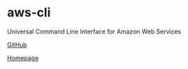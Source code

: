 # aws-cli

Universal Command Line Interface for Amazon Web Services

[GitHub](https://github.com/aws/aws-cli)

[Homepage](https://aws.amazon.com/cli/)

